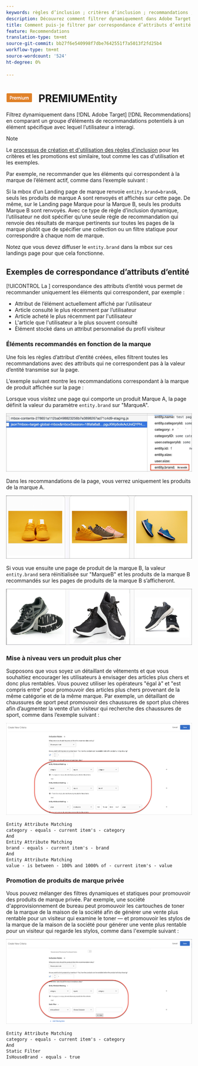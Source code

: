 ```yaml
---
keywords: règles d’inclusion ; critères d’inclusion ; recommandations ; promotion ; promotions ; filtrage dynamique ; dynamique ; correspondance d’attribut d’entité
description: Découvrez comment filtrer dynamiquement dans Adobe Target en comparant un groupe d’éléments potentiels à un élément spécifique avec lequel l’utilisateur a interagi.
title: Comment puis-je filtrer par correspondance d’attributs d’entité dans les Activités Recommendations ?
feature: Recommendations
translation-type: tm+mt
source-git-commit: bb27f6e540998f7dbe7642551f7a5013f2fd25b4
workflow-type: tm+mt
source-wordcount: '524'
ht-degree: 0%

---
```



# ![Correspondance d&#39;attribut ](/help/assets/premium.png) PREMIUMEntity

Filtrez dynamiquement dans [!DNL Adobe Target] [!DNL Recommendations] en comparant un groupe d’éléments de recommandations potentiels à un élément spécifique avec lequel l’utilisateur a interagi.

>[!NOTE]
>
>Le [processus de création et d&#39;utilisation des règles d&#39;inclusion](/help/c-recommendations/c-algorithms/use-dynamic-and-static-inclusion-rules.md) pour les critères et les promotions est similaire, tout comme les cas d&#39;utilisation et les exemples.

Par exemple, ne recommander que les éléments qui correspondent à la marque de l’élément actif, comme dans l’exemple suivant :

Si la mbox d’un Landing page de marque renvoie `entity.brand=brandA`, seuls les produits de marque A sont renvoyés et affichés sur cette page. De même, sur le Landing page Marque pour la Marque B, seuls les produits Marque B sont renvoyés. Avec ce type de règle d’inclusion dynamique, l’utilisateur ne doit spécifier qu’une seule règle de recommandation qui renvoie des résultats de marque pertinents sur toutes les pages de la marque plutôt que de spécifier une collection ou un filtre statique pour correspondre à chaque nom de marque.

Notez que vous devez diffuser le `entity.brand` dans la mbox sur ces landings page pour que cela fonctionne.

## Exemples de correspondance d’attributs d’entité

[!UICONTROL La ] correspondance des attributs d’entité vous permet de recommander uniquement les éléments qui correspondent, par exemple :

* Attribut de l’élément actuellement affiché par l’utilisateur
* Article consulté le plus récemment par l’utilisateur
* Article acheté le plus récemment par l&#39;utilisateur
* L&#39;article que l&#39;utilisateur a le plus souvent consulté
* Élément stocké dans un attribut personnalisé du profil visiteur

### Éléments recommandés en fonction de la marque

Une fois les règles d’attribut d’entité créées, elles filtrent toutes les recommandations avec des attributs qui ne correspondent pas à la valeur d’entité transmise sur la page.

L’exemple suivant montre les recommandations correspondant à la marque de produit affichée sur la page :

Lorsque vous visitez une page qui comporte un produit Marque A, la page définit la valeur du paramètre `entity.brand` sur &quot;MarqueA&quot;.

![Exemple d’appel de Cible](/help/c-recommendations/c-algorithms/assets/example-target-call.png)

Dans les recommandations de la page, vous verrez uniquement les produits de la marque A.

![Recommandations de marque A](/help/c-recommendations/c-algorithms/assets/brandA.png)

Si vous vue ensuite une page de produit de la marque B, la valeur `entity.brand` sera réinitialisée sur &quot;MarqueB&quot; et les produits de la marque B recommandés sur les pages de produits de la marque B s’afficheront.

![Recommandations de marque B](/help/c-recommendations/c-algorithms/assets/brandB.png)

### Mise à niveau vers un produit plus cher

Supposons que vous soyez un détaillant de vêtements et que vous souhaitiez encourager les utilisateurs à envisager des articles plus chers et donc plus rentables. Vous pouvez utiliser les opérateurs &quot;égal à&quot; et &quot;est compris entre&quot; pour promouvoir des articles plus chers provenant de la même catégorie et de la même marque. Par exemple, un détaillant de chaussures de sport peut promouvoir des chaussures de sport plus chères afin d’augmenter la vente d’un visiteur qui recherche des chaussures de sport, comme dans l’exemple suivant :

![Mise à niveau](/help/c-recommendations/c-algorithms/assets/upsell.png)

```
Entity Attribute Matching
category - equals - current item's - category 
And 
Entity Attribute Matching
brand - equals - current item's - brand 
And 
Entity Attribute Matching
value - is between - 100% and 1000% of - current item's - value
```

### Promotion de produits de marque privée

Vous pouvez mélanger des filtres dynamiques et statiques pour promouvoir des produits de marque privée. Par exemple, une société d&#39;approvisionnement de bureau peut promouvoir les cartouches de toner de la marque de la maison de la société afin de générer une vente plus rentable pour un visiteur qui examine le toner — et promouvoir les stylos de la marque de la maison de la société pour générer une vente plus rentable pour un visiteur qui regarde les stylos, comme dans l&#39;exemple suivant :

![Marque maison](/help/c-recommendations/c-algorithms/assets/housebrand.png)

```
Entity Attribute Matching
category - equals - current item's - category 
And
Static Filter
IsHouseBrand - equals - true
```
